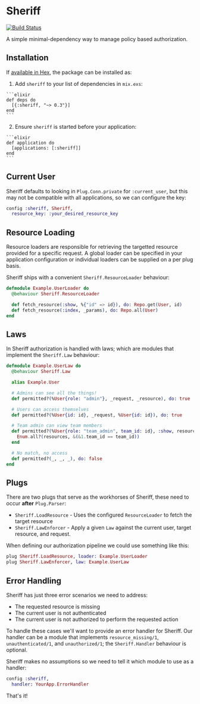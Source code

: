 # Sheriff
[![Build Status](https://travis-ci.org/doomspork/sheriff.svg?branch=master)](https://travis-ci.org/doomspork/sheriff)

A simple minimal-dependency way to manage policy based authorization.

## Installation

If [available in Hex](https://hex.pm/docs/publish), the package can be installed as:

  1. Add `sheriff` to your list of dependencies in `mix.exs`:

    ```elixir
    def deps do
      [{:sheriff, "~> 0.3"}]
    end
    ```

  2. Ensure `sheriff` is started before your application:

    ```elixir
    def application do
      [applications: [:sheriff]]
    end
    ```

## Current User

Sheriff defaults to looking in `Plug.Conn.private` for `:current_user`, but this may not be compatible with all applications, so we can configure the key:

```elixir
config :sheriff, Sheriff,
  resource_key: :your_desired_resource_key
```

## Resource Loading

Resource loaders are responsible for retrieving the targetted resource provided for a specific request.  A global loader can be specified in your application configuration or individual loaders can be supplied on a per plug basis.

Sheriff ships with a convenient `Sheriff.ResourceLoader` behaviour:

```elixir
defmodule Example.UserLoader do
  @behaviour Sheriff.ResourceLoader

  def fetch_resource(:show, %{"id" => id}), do: Repo.get(User, id)
  def fetch_resource(:index, _params), do: Repo.all(User)
end

```

## Laws

In Sheriff authorization is handled with laws; which are modules that implement the `Sheriff.Law` behaviour:

```elixir
defmodule Example.UserLaw do
  @behaviour Sheriff.Law

  alias Example.User

  # Admins can see all the things!
  def permitted?(%User{role: "admin"}, _request, _resource), do: true

  # Users can access themselves
  def permitted?(%User{id: id}, _request, %User{id: id}), do: true

  # Team admin can view team members
  def permitted?(%User{role: "team_admin", team_id: id}, :show, resources) do
    Enum.all?(resources, &(&1.team_id == team_id))
  end

  # No match, no access
  def permitted?(_, _, _), do: false
end
```

## Plugs

There are two plugs that serve as the workhorses of Sheriff, these need to occur __after__ `Plug.Parser`:

+ `Sheriff.LoadResource` - Uses the configured `ResourceLoader` to fetch the target resource
+ `Sheriff.LawEnforcer`  - Apply a given `Law` against the current user, target resource, and request.

When defining our authorization pipeline we could use something like this:

```elixir
plug Sheriff.LoadResource, loader: Example.UserLoader
plug Sheriff.LawEnforcer, law: Example.UserLaw
```

## Error Handling

Sheriff has just three error scenarios we need to address:

+ The requested resource is missing
+ The current user is not authenticated
+ The current user is not authorized to perform the requested action

To handle these cases we'll want to provide an error handler for Sheriff.  Our handler can be a module that
implements `resource_missing/1`, `unauthenticated/1`, and `unauthorized/1`; the `Sheriff.Handler` behaviour is optional.

Sheriff makes no assumptions so we need to tell it which module to use as a handler:

```elixir
config :sheriff,
  handler: YourApp.ErrorHandler
```

That's it!
